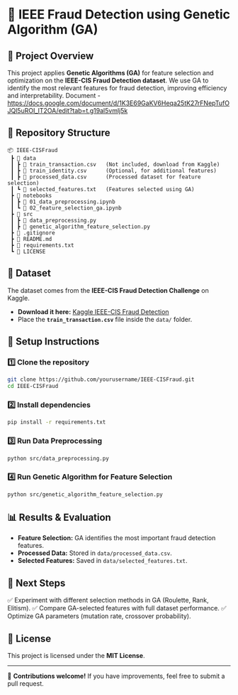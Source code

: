 # 📌 IEEE Fraud Detection using Genetic Algorithm (GA)

## 🚀 Project Overview
This project applies **Genetic Algorithms (GA)** for feature selection and optimization on the **IEEE-CIS Fraud Detection dataset**. We use GA to identify the most relevant features for fraud detection, improving efficiency and interpretability.
Document - https://docs.google.com/document/d/1K3E69GaKV6Heqa25tK27rFNepTufOJQl5uROI_lT2OA/edit?tab=t.g19al5vmlj5k

## 📂 Repository Structure
```
📦 IEEE-CISFraud
 ┣ 📂 data
 ┃ ┣ 📜 train_transaction.csv   (Not included, download from Kaggle)
 ┃ ┣ 📜 train_identity.csv      (Optional, for additional features)
 ┃ ┣ 📜 processed_data.csv      (Processed dataset for feature selection)
 ┃ ┗ 📜 selected_features.txt   (Features selected using GA)
 ┣ 📂 notebooks
 ┃ ┣ 📜 01_data_preprocessing.ipynb
 ┃ ┗ 📜 02_feature_selection_ga.ipynb
 ┣ 📂 src
 ┃ ┣ 📜 data_preprocessing.py
 ┃ ┣ 📜 genetic_algorithm_feature_selection.py
 ┣ 📜 .gitignore
 ┣ 📜 README.md
 ┣ 📜 requirements.txt
 ┗ 📜 LICENSE
```

## 📌 Dataset
The dataset comes from the **IEEE-CIS Fraud Detection Challenge** on Kaggle.
- **Download it here:** [Kaggle IEEE-CIS Fraud Detection](https://www.kaggle.com/competitions/ieee-fraud-detection/data)
- Place the **`train_transaction.csv`** file inside the `data/` folder.

## 🔧 Setup Instructions
### 1️⃣ Clone the repository
```bash
git clone https://github.com/yourusername/IEEE-CISFraud.git
cd IEEE-CISFraud
```

### 2️⃣ Install dependencies
```bash
pip install -r requirements.txt
```

### 3️⃣ Run Data Preprocessing
```bash
python src/data_preprocessing.py
```

### 4️⃣ Run Genetic Algorithm for Feature Selection
```bash
python src/genetic_algorithm_feature_selection.py
```

## 📊 Results & Evaluation
- **Feature Selection:** GA identifies the most important fraud detection features.
- **Processed Data:** Stored in `data/processed_data.csv`.
- **Selected Features:** Saved in `data/selected_features.txt`.

## 📌 Next Steps
✅ Experiment with different selection methods in GA (Roulette, Rank, Elitism).
✅ Compare GA-selected features with full dataset performance.
✅ Optimize GA parameters (mutation rate, crossover probability).

## 📜 License
This project is licensed under the **MIT License**.

---
🚀 **Contributions welcome!** If you have improvements, feel free to submit a pull request.
